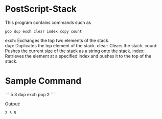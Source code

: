 # PostScript-Stack
This program contains commands such as
```
pop dup exch clear index copy count
```

exch: Exchanges the top two elements of the stack.<br>
dup: Duplicates the top element of the stack.
clear: Clears the stack.
count: Pushes the current size of the stack as a string onto the stack.
index: Retrieves the element at a specified index and pushes it to the top of the stack.

<h1>Sample Command</h1>
```
5 3 dup exch pop 2
```

Output:
```
2 3 5
```
